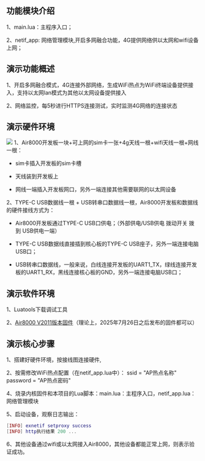 ## 功能模块介绍

1、main.lua：主程序入口；

2、netif_app: 网络管理模块,开启多网融合功能，4G提供网络供以太网和wifi设备上网；

## 演示功能概述

1、开启多网融合模式，4G连接外部网络，生成WiFi热点为WiFi终端设备提供接入，支持以太网lan模式为其他以太网设备提供接入

2、​网络监控​，每5秒进行HTTPS连接测试，实时监测4G网络的连接状态

## 演示硬件环境

![](https://docs.openluat.com/air8000/luatos/app/image/netdrv_multi.jpg)
1、Air8000开发板一块+可上网的sim卡一张+4g天线一根+wifi天线一根+网线一根：

- sim卡插入开发板的sim卡槽

- 天线装到开发板上

- 网线一端插入开发板网口，另外一端连接其他需要联网的以太网设备

2、TYPE-C USB数据线一根 + USB转串口数据线一根，Air8000开发板和数据线的硬件接线方式为：

- Air8000开发板通过TYPE-C USB口供电；（外部供电/USB供电 拨动开关 拨到 USB供电一端）

- TYPE-C USB数据线直接插到核心板的TYPE-C USB座子，另外一端连接电脑USB口；

- USB转串口数据线，一般来说，白线连接开发板的UART1_TX，绿线连接开发板的UART1_RX，黑线连接核心板的GND，另外一端连接电脑USB口；

## 演示软件环境

1、Luatools下载调试工具

2、[Air8000 V2011版本固件](https://docs.openluat.com/air8000/luatos/firmware/)（理论上，2025年7月26日之后发布的固件都可以）


## 演示核心步骤

1、搭建好硬件环境，按接线图连接硬件,

2、按需修改WiFi热点配置（在netif_app.lua中）：
ssid = "AP热点名称"
password = "AP热点密码"

4、烧录内核固件和本项目的Lua脚本：main.lua：主程序入口，netif_app.lua：网络管理模块

5、启动设备，观察日志输出：

``` lua
[INFO] exnetif setproxy success
[INFO] http执行结果 200 ... 
```

6、其他设备通过wifi或以太网接入Air8000，其他设备都能正常上网，则表示验证成功。
